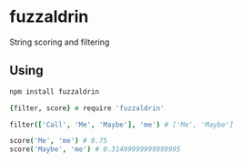 # fuzzaldrin

String scoring and filtering

## Using

```sh
npm install fuzzaldrin
```

```coffee
{filter, score} = require 'fuzzaldrin'

filter(['Call', 'Me', 'Maybe'], 'me') # ['Me', 'Maybe']

score('Me', 'me') # 0.75
score('Maybe', 'me') # 0.31499999999999995
```
